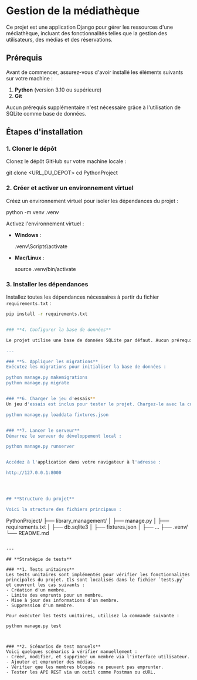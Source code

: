 # Gestion de la médiathèque

Ce projet est une application Django pour gérer les ressources d'une médiathèque, incluant des fonctionnalités telles que la gestion des utilisateurs, des médias et des réservations.



## **Prérequis**

Avant de commencer, assurez-vous d'avoir installé les éléments suivants sur votre machine :

1. **Python** (version 3.10 ou supérieure)
2. **Git**

Aucun prérequis supplémentaire n'est nécessaire grâce à l'utilisation de SQLite comme base de données.



## **Étapes d'installation**

### **1. Cloner le dépôt**
Clonez le dépôt GitHub sur votre machine locale :

git clone <URL_DU_DEPOT>
cd PythonProject


### **2. Créer et activer un environnement virtuel**
Créez un environnement virtuel pour isoler les dépendances du projet :

python -m venv .venv


Activez l'environnement virtuel :
- **Windows** :
 
  .venv\Scripts\activate

- **Mac/Linux** :

  source .venv/bin/activate


### **3. Installer les dépendances**
Installez toutes les dépendances nécessaires à partir du fichier `requirements.txt` :
```bash
pip install -r requirements.txt


### **4. Configurer la base de données**

Le projet utilise une base de données SQLite par défaut. Aucun prérequis supplémentaire n'est nécessaire. Si vous devez réinitialiser la base de données, supprimez le fichier `db.sqlite3` et relancez les migrations (voir étape 5).

---

### **5. Appliquer les migrations**
Exécutez les migrations pour initialiser la base de données :

python manage.py makemigrations
python manage.py migrate


### **6. Charger le jeu d'essais**
Un jeu d'essais est inclus pour tester le projet. Chargez-le avec la commande suivante :

python manage.py loaddata fixtures.json


### **7. Lancer le serveur**
Démarrez le serveur de développement local :

python manage.py runserver


Accédez à l'application dans votre navigateur à l'adresse :

http://127.0.0.1:8000




## **Structure du projet**

Voici la structure des fichiers principaux :
```
PythonProject/
├── library_management/
│   ├── manage.py
│   ├── requirements.txt
│   ├── db.sqlite3
│   ├── fixtures.json
│   ├── ...
├── .venv/
└── README.md
```

---

## **Stratégie de tests**

### **1. Tests unitaires**
Les tests unitaires sont implémentés pour vérifier les fonctionnalités principales du projet. Ils sont localisés dans le fichier `tests.py` et couvrent les cas suivants :
- Création d'un membre.
- Limite des emprunts pour un membre.
- Mise à jour des informations d'un membre.
- Suppression d'un membre.

Pour exécuter les tests unitaires, utilisez la commande suivante :

python manage.py test



### **2. Scénarios de test manuels**
Voici quelques scénarios à vérifier manuellement :
- Créer, modifier, et supprimer un membre via l'interface utilisateur.
- Ajouter et emprunter des médias.
- Vérifier que les membres bloqués ne peuvent pas emprunter.
- Tester les API REST via un outil comme Postman ou cURL.

